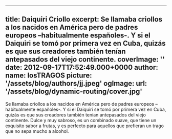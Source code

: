 
---
title: Daiquiri Criollo
excerpt: Se llamaba criollos a los nacidos en América pero de padres europeos –habitualmente españoles-. Y si el Daiquiri se tomó por primera vez en Cuba, quizás es que sus creadores también tenían antepasados del viejo continente.
coverImage: ''
date: 2012-09-17T17:52:49.000+0000
author:
  name: losTRAGOS
  picture: '/assets/blog/authors/jj.jpeg'
ogImage:
  url: '/assets/blog/dynamic-routing/cover.jpg'
---
  Se llamaba criollos a los nacidos en América pero de padres europeos –habitualmente españoles-. Y si el Daiquiri se tomó por primera vez en Cuba, quizás es que sus creadores también tenían antepasados del viejo continente. Dulce y muy sabroso, es un combinado suave, que tiene un exquisito sabor a frutas, y es perfecto para aquellos que prefieran un trago que no sepa mucho a alcohol.